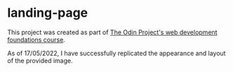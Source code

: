 # landing-page

This project was created as part of [The Odin Project's web development foundations course](https://www.theodinproject.com/lessons/foundations-landing-page).

As of 17/05/2022, I have successfully replicated the appearance and layout of the provided image.